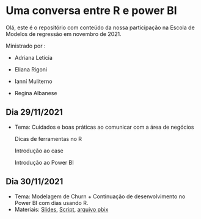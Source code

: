# Uma conversa entre R e power BI

Olá, este é o repositório com conteúdo da nossa participação na Escola de Modelos de regressão em novembro de 2021. 

Ministrado por : 
 
 - Adriana Letícia 
 
 - Eliana Rigoni 
 
 - Ianní Muliterno 

 - Regina Albanese

## Dia 29/11/2021
- Tema: 
    Cuidados e boas práticas ao comunicar com a área de negócios 
    
    Dicas de ferramentas no R 
    
    Introdução ao case 
    
    Introdução ao Power BI
    
## Dia 30/11/2021
- Tema: Modelagem de Churn + Continuação de desenvolvimento no Power BI com dias usando R.
- Materiais: [Slides](https://iannimuliterno.github.io/EMR11_21/docs/index.html), 
[Script](https://github.com/IanniMuliterno/EMR11_21/blob/main/envio_EMR/pratica_EMR_112021.R),
[arquivo pbix](https://github.com/IanniMuliterno/EMR11_21/blob/main/docs/PBI_escola_regressao_versaofinal.pbix)

